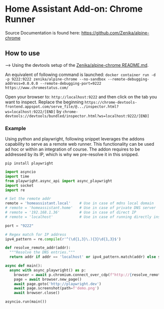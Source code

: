 # Home Assistant Add-on: Chrome Runner

Source Documentation is found here: <https://github.com/Zenika/alpine-chrome>

## How to use

--> Using the devtools setup of the [Zenika/alpine-chrome README.md](https://github.com/Zenika/alpine-chrome?tab=readme-ov-file#use-the-devtools).

An equivalent of following command is launched: `docker container run -d -p 9222:9222 zenika/alpine-chrome --no-sandbox --remote-debugging-address=0.0.0.0 --remote-debugging-port=9222 https://www.chromestatus.com/`

Open your browser to: `http://localhost:9222` and then click on the tab you want to inspect. Replace the beginning
`https://chrome-devtools-frontend.appspot.com/serve_file/@.../inspector.html?ws=localhost:9222/[END]`
by
`chrome-devtools://devtools/bundled/inspector.html?ws=localhost:9222/[END]`

### Example

Using python and playwright, following snippet leverages the addons capability to serve as a remote web runner. This functionality can be used ad hoc or within an integration of course. The addon requires to be addressed by its IP, which is why we pre-resolve it in this snipped.

`pip install playwright`

```python
import asyncio
import time
from playwright.async_api import async_playwright
import socket
import re

# Set the remote addr
remote = 'homeassistant.local'    # Use in case of mdns local domain
# remote = 'homeassistant.home'   # Use in case of private DNS server
# remote = '192.168.1.36'         # Use in case of direct IP
# remote = 'localhost'            # Use in case of running directly inside the addon

port = "9222"

# Regex match for IP address
ipv4_pattern = re.compile(r'^(\d{1,3}\.){3}\d{1,3}$')

def resolve_remote_addr(addr):
  """Resolve the DNS entries."""
  return addr if addr == 'localhost' or ipv4_pattern.match(addr) else socket.gethostbyname(addr)

async def main():
  async with async_playwright() as p:
    browser = await p.chromium.connect_over_cdp(f"http://{resolve_remote_addr(remote)}:{port}")
    page = await browser.new_page()
    await page.goto('http://playwright.dev')
    await page.screenshot(path=f'demo.png')
    await browser.close()

asyncio.run(main())
```
